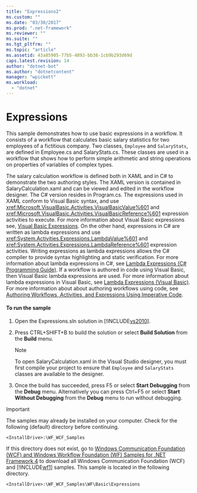 ```yaml
---
title: "Expressions2"
ms.custom: ""
ms.date: "03/30/2017"
ms.prod: ".net-framework"
ms.reviewer: ""
ms.suite: ""
ms.tgt_pltfrm: ""
ms.topic: "article"
ms.assetid: 43a85905-77b5-4893-bb38-1cb9b293d69d
caps.latest.revision: 14
author: "dotnet-bot"
ms.author: "dotnetcontent"
manager: "wpickett"
ms.workload: 
  - "dotnet"
---
```

# Expressions
This sample demonstrates how to use basic expressions in a workflow. It consists of a workflow that calculates basic salary statistics for two employees of a fictitious company. Two classes, `Employee` and `SalaryStats`, are defined in Employee.cs and SalaryStats.cs. These classes are used in a workflow that shows how to perform simple arithmetic and string operations on properties of variables of complex types.  
  
 The salary calculation workflow is defined both in XAML and in C# to demonstrate the two authoring styles. The XAML version is contained in SalaryCalculation.xaml and can be viewed and edited in the workflow designer. The C# version resides in Program.cs. The expressions used in XAML conform to Visual Basic syntax, and use <xref:Microsoft.VisualBasic.Activities.VisualBasicValue%601> and <xref:Microsoft.VisualBasic.Activities.VisualBasicReference%601> expression activities to execute. For more information about Visual Basic expressions see, [Visual Basic Expressions](http://go.microsoft.com/fwlink/?LinkId=165912). On the other hand, expressions in C# are written as lambda expressions and use <xref:System.Activities.Expressions.LambdaValue%601> and <xref:System.Activities.Expressions.LambdaReference%601> expression activities. Writing expressions as lambda expressions allows the C# compiler to provide syntax highlighting and static verification. For more information about lambda expressions in C#, see [Lambda Expressions (C# Programming Guide)](http://go.microsoft.com/fwlink/?LinkId=182082). If a workflow is authored in code using Visual Basic, then Visual Basic lambda expressions are used. For more information about lambda expressions in Visual Basic, see [Lambda Expressions (Visual Basic)](http://go.microsoft.com/fwlink/?LinkId=152437). For more information about about authoring workflows using code, see [Authoring Workflows, Activities, and Expressions Using Imperative Code](../../../../docs/framework/windows-workflow-foundation/authoring-workflows-activities-and-expressions-using-imperative-code.md).  
  
#### To run the sample  
  
1.  Open the Expressions.sln solution in [!INCLUDE[vs2010](../../../../includes/vs2010-md.md)].  
  
2.  Press CTRL+SHIFT+B to build the solution or select **Build Solution** from the **Build** menu.  
  
    > [!NOTE]
    >  To open SalaryCalculation.xaml in the Visual Studio designer, you must first compile your project to ensure that `Employee` and `SalaryStats` classes are available to the designer.  
  
3.  Once the build has succeeded, press F5 or select **Start Debugging** from the **Debug** menu. Alternatively you can press Ctrl+F5 or select **Start Without Debugging** from the **Debug** menu to run without debugging.  
  
> [!IMPORTANT]
>  The samples may already be installed on your computer. Check for the following (default) directory before continuing.  
>   
>  `<InstallDrive>:\WF_WCF_Samples`  
>   
>  If this directory does not exist, go to [Windows Communication Foundation (WCF) and Windows Workflow Foundation (WF) Samples for .NET Framework 4](http://go.microsoft.com/fwlink/?LinkId=150780) to download all Windows Communication Foundation (WCF) and [!INCLUDE[wf1](../../../../includes/wf1-md.md)] samples. This sample is located in the following directory.  
>   
>  `<InstallDrive>:\WF_WCF_Samples\WF\Basic\Expressions`